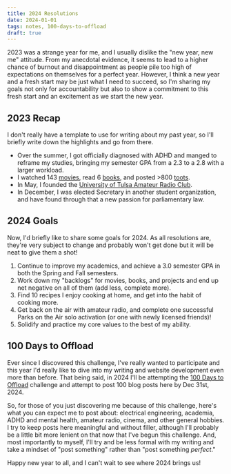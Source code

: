 ```yaml
---
title: 2024 Resolutions
date: 2024-01-01
tags: notes, 100-days-to-offload
draft: true
---
```


2023 was a strange year for me, and I usually dislike the "new year, new me" attitude. From my anecdotal evidence, it seems to lead to a higher chance of burnout and disappointment as people pile too high of expectations on themselves for a perfect year. However, I think a new year and a fresh start may be just what I need to succeed, so I'm sharing my goals not only for accountability but also to show a commitment to this fresh start and an excitement as we start the new year.

## 2023 Recap

I don't really have a template to use for writing about my past year, so I'll briefly write down the highlights and go from there.

- Over the summer, I got officially diagnosed with ADHD and manged to reframe my studies, bringing my semester GPA from a 2.3 to a 2.8 with a larger workload.
- I watched 143 [movies](https://letterboxd.com/roguefoam/year/2023/), read 6 [books](https://app.thestorygraph.com/profile/ww0cj), and posted >800 [toots](https://semaphore.social/accounts/017CT4DSTHJSQDNZ6S5MZAZ2SK).
- In May, I founded the [University of Tulsa Amateur Radio Club](https://qrz.com/db/KC5TU).
- In December, I was elected Secretary in another student organization, and have found through that a new passion for parliamentary law.

## 2024 Goals

Now, I'd briefly like to share some goals for 2024. As all resolutions are, they're very subject to change and probably won't get done but it will be neat to give them a shot!

1. Continue to improve my academics, and achieve a 3.0 semester GPA in both the Spring and Fall semesters.
2. Work down my "backlogs" for movies, books, and projects and end up net negative on all of them (add less, complete more).
3. Find 10 recipes I enjoy cooking at home, and get into the habit of cooking more.
4. Get back on the air with amateur radio, and complete one successful Parks on the Air solo activation (or one with newly licensed friends)!
5. Solidify and practice my core values to the best of my ability.

## 100 Days to Offload

Ever since I discovered this challenge, I've really wanted to participate and this year I'd really like to dive into my writing and website development even more than before. That being said, in 2024 I'll be attempting the [100 Days to Offload](https://100daystooffload.com/) challenge and attempt to post 100 blog posts here by Dec 31st, 2024.

So, for those of you just discovering me because of this challenge, here's what you can expect me to post about: electrical engineering, academia, ADHD and mental health, amateur radio, cinema, and other general hobbies. I try to keep posts here meaningful and without filler, although I'll probably be a little bit more lenient on that now that I've begun this challenge. And, most importantly to myself, I'll try and be less formal with my writing and take a mindset of "post something" rather than "post something *perfect*."

Happy new year to all, and I can't wait to see where 2024 brings us! 